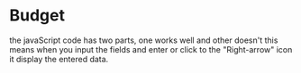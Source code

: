 # Budget

the javaScript code has two parts, one works well and other doesn't
  this means when you input the fields and enter or click to the "Right-arrow" icon it display the entered data.
